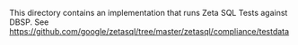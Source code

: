 This directory contains an implementation that runs Zeta SQL Tests against DBSP.
See https://github.com/google/zetasql/tree/master/zetasql/compliance/testdata
